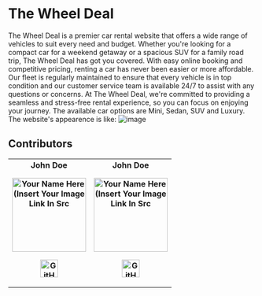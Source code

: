 # The Wheel Deal
The Wheel Deal is a premier car rental website that offers a wide range of vehicles to suit every need and budget. Whether you're looking for a compact car for a weekend getaway or a spacious SUV for a family road trip, The Wheel Deal has got you covered. With easy online booking and competitive pricing, renting a car has never been easier or more affordable. Our fleet is regularly maintained to ensure that every vehicle is in top condition and our customer service team is available 24/7 to assist with any questions or concerns. At The Wheel Deal, we're committed to providing a seamless and stress-free rental experience, so you can focus on enjoying your journey.
The available car options are Mini, Sedan, SUV and Luxury.
The website's appearence is like:
![image](https://user-images.githubusercontent.com/91306009/227005563-6bbcb73a-e408-425f-b9a4-c077fc9ff6be.png)
## Contributors
<table>
	<tr align="center" style="font-weight:bold">
		<td>
		John Doe
		<p align="center">
			<img src = "https://i.ibb.co/4J9LXxS/cclogo.png" width="150" height="150" alt="Your Name Here (Insert Your Image Link In Src">
		</p>
			<p align="center">
				<a href = "https://github.com/SachinRaghuvanshi2003">
					<img src = "http://www.iconninja.com/files/241/825/211/round-collaboration-social-github-code-circle-network-icon.svg" width="36" height = "36" alt="GitHub"/>
				</a>
			</p>
		</td>
				<td>
		John Doe
		<p align="center">
			<img src = "https://i.ibb.co/4J9LXxS/cclogo.png" width="150" height="150" alt="Your Name Here (Insert Your Image Link In Src">
		</p>
			<p align="center">
				<a href = "https://github.com/ayushgautam2003">
					<img src = "http://www.iconninja.com/files/241/825/211/round-collaboration-social-github-code-circle-network-icon.svg" width="36" height = "36" alt="GitHub"/>
				</a>
			</p>
		</td>
	</tr>
</table>


